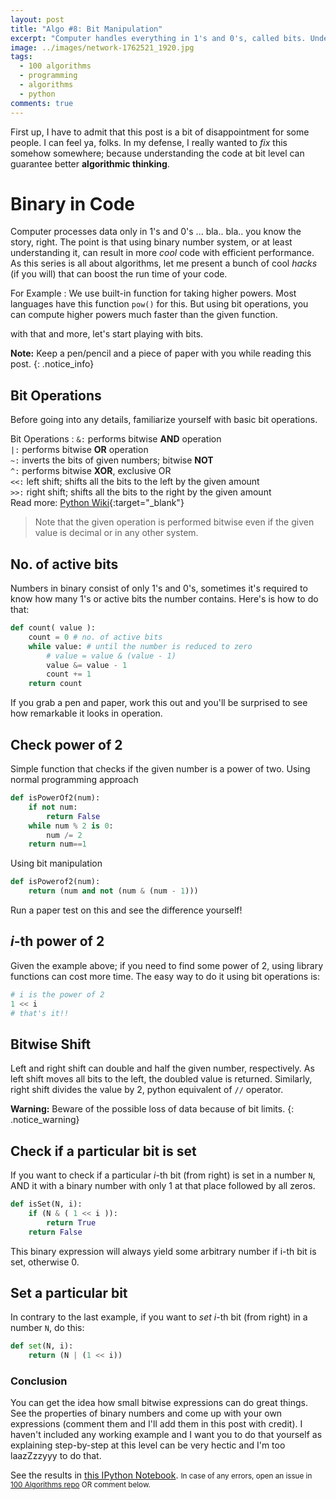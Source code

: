 ```yaml
---
layout: post
title: "Algo #8: Bit Manipulation"
excerpt: "Computer handles everything in 1's and 0's, called bits. Understanding how computer handles them can eliminate most of the labor work from code."
image: ../images/network-1762521_1920.jpg
tags: 
  - 100 algorithms
  - programming
  - algorithms
  - python
comments: true
---
```

First up, I have to admit that this post is a bit of disappointment for some people. I can feel ya, folks. In my defense, I really wanted to _fix_ this somehow somewhere; because understanding the code at bit level can guarantee better **algorithmic thinking**.

# Binary in Code
Computer processes data only in 1's and 0's ... bla.. bla.. you know the story, right. The point is that using binary number system, or at least understanding it, can result in more _cool_ code with efficient performance. As this series is all about algorithms, let me present a bunch of cool _hacks_ (if you will) that can boost the run time of your code.

For Example
: We use built-in function for taking higher powers. Most languages have this function `pow()` for this. But using bit operations, you can compute higher powers much faster than the given function.

with that and more, let's start playing with bits.

**Note:** Keep a pen/pencil and a piece of paper with you while reading this post.
{: .notice_info}

## Bit Operations
Before going into any details, familiarize yourself with basic bit operations.

Bit Operations
: `&:` performs bitwise **AND** operation<br />
`|:` performs bitwise **OR** operation<br />
`~:` inverts the bits of given numbers; bitwise **NOT**<br />
`^:` performs bitwise **XOR**, exclusive OR<br />
`<<:` left shift; shifts all the bits to the left by the given amount<br />
`>>:` right shift; shifts all the bits to the right by the given amount<br />
Read more: [Python Wiki](https://wiki.python.org/moin/BitwiseOperators){:target="_blank"}

> Note that the given operation is performed bitwise even if the given value is decimal or in any other system.

## No. of active bits
Numbers in binary consist of only 1's and 0's, sometimes it's required to know how many 1's or active bits the number contains. Here's is how to do that:
```python
def count( value ):
    count = 0 # no. of active bits
    while value: # until the number is reduced to zero
    	# value = value & (value - 1)
        value &= value - 1
        count += 1
    return count
```
If you grab a pen and paper, work this out and you'll be surprised to see how remarkable it looks in operation.

## Check power of 2
Simple function that checks if the given number is a power of two.
Using normal programming approach
```python
def isPowerOf2(num):
	if not num:
		return False
	while num % 2 is 0:
		num /= 2
	return num==1
```
Using bit manipulation
```python
def isPowerof2(num):
	return (num and not (num & (num - 1)))
```
Run a paper test on this and see the difference yourself!

## _i_-th power of 2
Given the example above; if you need to find some power of 2, using library functions can cost more time. The easy way to do it using bit operations is:
```python
# i is the power of 2
1 << i
# that's it!!
```

## Bitwise Shift
Left and right shift can double and half the given number, respectively. As left shift moves all bits to the left, the doubled value is returned. Similarly, right shift divides the value by 2, python equivalent of `//` operator.

**Warning:** Beware of the possible loss of data because of bit limits.
{: .notice_warning}

## Check if a particular bit is set
If you want to check if a particular _i_-th bit (from right) is set in a number `N`, AND it with a binary number with only 1 at that place followed by all zeros.
```python
def isSet(N, i):
	if (N & ( 1 << i )):
		return True
	return False
```
This binary expression will always yield some arbitrary number if i-th bit is set, otherwise 0.

## Set a particular bit
In contrary to the last example, if you want to _set_ _i_-th bit (from right) in a number `N`, do this:
```python
def set(N, i):
	return (N | (1 << i))
```

### Conclusion
You can get the idea how small bitwise expressions can do great things. See the properties of binary numbers and come up with your own expressions (comment them and I'll add them in this post with credit). I haven't included any working example and I want you to do that yourself as explaining step-by-step at this level can be very hectic and I'm too laazZzzyyy to do that.

See the results in [this IPython Notebook](https://github.com/rhasnainanwar/100_days_of_algorithms/blob/master/Algo_08_-_bit_manipulation.ipynb).
<small>In case of any errors, open an issue in [100 Algorithms repo](https://github.com/rhasnainanwar/100_days_of_algorithms/issues/new) OR comment below.</small>